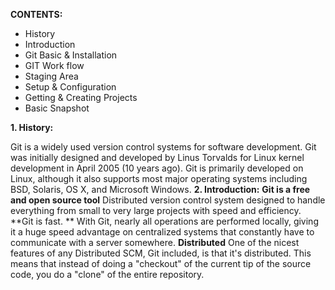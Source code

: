 **CONTENTS:**
* History
* Introduction
* Git Basic & Installation
* GIT Work flow
* Staging Area
* Setup & Configuration
* Getting & Creating Projects
* Basic Snapshot

**1. History:**

Git is a widely used version control systems for software development. 
Git was initially designed and developed by Linus Torvalds for Linux kernel development in April 2005 (10 years ago).
Git is primarily developed on Linux, although it also supports most major operating systems including BSD, Solaris, OS X, and Microsoft Windows.
**2. Introduction:**
	**Git is a free and open source tool**
		Distributed version control system designed to handle everything from small to 		very large projects with speed and efficiency.
	**Git is fast. **
		With Git, nearly all operations are performed locally, giving it a huge speed 		advantage on centralized systems that constantly have to communicate with 		a server somewhere.
	**Distributed**
		One of the nicest features of any Distributed SCM, Git included, is that it's 			distributed. This means that instead of doing a "checkout" of the current tip of 		the source code, you do a "clone" of the entire 	repository.